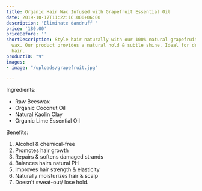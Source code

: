 ```yaml
---
title: Organic Hair Wax Infused with Grapefruit Essential Oil
date: 2019-10-17T11:22:16.000+06:00
description: 'Eliminate dandruff '
price: '180.00'
priceBefore: ''
shortDescription: Style hair naturally with our 100% natural grapefruit scented hair
  wax. Our product provides a natural hold & subtle shine. Ideal for dry or damaged
  hair.
productID: "9"
images:
- image: "/uploads/grapefruit.jpg"

---
```

Ingredients:

* Raw Beeswax
* Organic Coconut Oil
* Natural Kaolin Clay
* Organic Lime Essential Oil

Benefits:

1. Alcohol & chemical-free
2. Promotes hair growth
3. Repairs & softens damaged strands
4. Balances hairs natural PH
5. Improves hair strength & elasticity
6. Naturally moisturizes hair & scalp
7. Doesn't sweat-out/ lose hold.